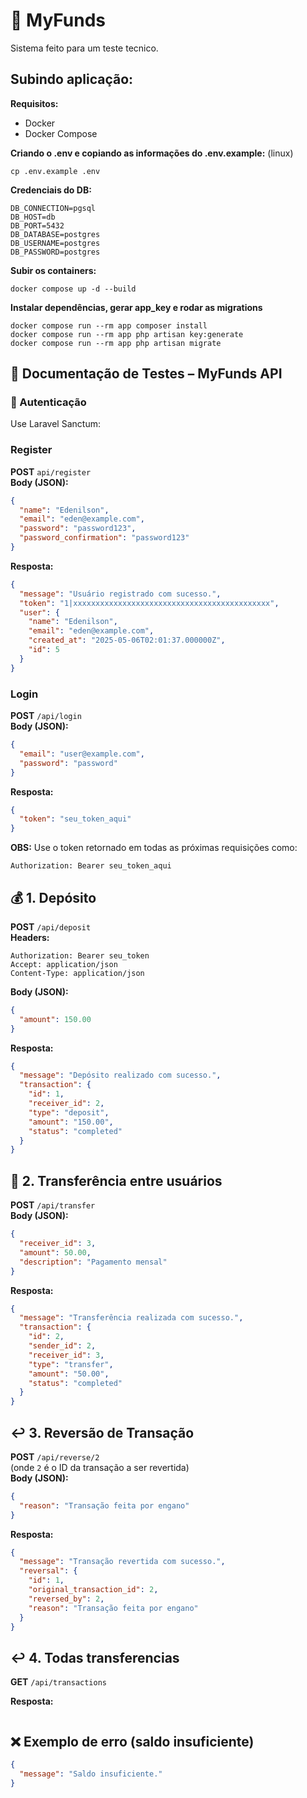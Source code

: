 
# 📄 MyFunds
Sistema feito para um teste tecnico.

## Subindo aplicação:
**Requisitos:**
- Docker
- Docker Compose

**Criando o .env e copiando as informações do .env.example:**
(linux)
```
cp .env.example .env
```
**Credenciais do DB:**
```
DB_CONNECTION=pgsql
DB_HOST=db
DB_PORT=5432
DB_DATABASE=postgres
DB_USERNAME=postgres
DB_PASSWORD=postgres
```

**Subir os containers:**
```
docker compose up -d --build
```

**Instalar dependências, gerar app_key e rodar as migrations**
```
docker compose run --rm app composer install
docker compose run --rm app php artisan key:generate
docker compose run --rm app php artisan migrate
```

## 📄 Documentação de Testes – MyFunds API
### 🔐 Autenticação

Use Laravel Sanctum:

### Register
**POST** `api/register`  
**Body (JSON):**
```json
{
  "name": "Edenilson",
  "email": "eden@example.com",
  "password": "password123",
  "password_confirmation": "password123"
}
```
**Resposta:**
```json
{
  "message": "Usuário registrado com sucesso.",
  "token": "1|xxxxxxxxxxxxxxxxxxxxxxxxxxxxxxxxxxxxxxxxxxxx",
  "user": {
    "name": "Edenilson",
    "email": "eden@example.com",
    "created_at": "2025-05-06T02:01:37.000000Z",
    "id": 5
  }
}

```


### Login
**POST** `/api/login`  
**Body (JSON):**
```json
{
  "email": "user@example.com",
  "password": "password"
}
```
**Resposta:**
```json
{
  "token": "seu_token_aqui"
}
```
**OBS:** Use o token retornado em todas as próximas requisições como:
```
Authorization: Bearer seu_token_aqui
```

## 💰 1. Depósito

**POST** `/api/deposit`  
**Headers:**
```
Authorization: Bearer seu_token
Accept: application/json
Content-Type: application/json
```
**Body (JSON):**
```json
{
  "amount": 150.00
}
```
**Resposta:**
```json
{
  "message": "Depósito realizado com sucesso.",
  "transaction": {
    "id": 1,
    "receiver_id": 2,
    "type": "deposit",
    "amount": "150.00",
    "status": "completed"
  }
}
```

## 🔁 2. Transferência entre usuários

**POST** `/api/transfer`  
**Body (JSON):**
```json
{
  "receiver_id": 3,
  "amount": 50.00,
  "description": "Pagamento mensal"
}
```
**Resposta:**
```json
{
  "message": "Transferência realizada com sucesso.",
  "transaction": {
    "id": 2,
    "sender_id": 2,
    "receiver_id": 3,
    "type": "transfer",
    "amount": "50.00",
    "status": "completed"
  }
}
```

## ↩️ 3. Reversão de Transação

**POST** `/api/reverse/2`  
(onde `2` é o ID da transação a ser revertida)  
**Body (JSON):**
```json
{
  "reason": "Transação feita por engano"
}
```
**Resposta:**
```json
{
  "message": "Transação revertida com sucesso.",
  "reversal": {
    "id": 1,
    "original_transaction_id": 2,
    "reversed_by": 2,
    "reason": "Transação feita por engano"
  }
}
```

## ↩️ 4. Todas transferencias

**GET** `/api/transactions`  

**Resposta:**
```json

```

## ❌ Exemplo de erro (saldo insuficiente)

```json
{
  "message": "Saldo insuficiente."
}
```
